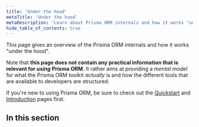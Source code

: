```yaml
---
title: 'Under the hood'
metaTitle: 'Under the hood'
metaDescription: 'Learn about Prisma ORM internals and how it works "under the hood". Prisma ORM tools are based on an engine-layer which manages the communication with the database.'
hide_table_of_contents: true
---
```


<!-- TopBlock -->

This page gives an overview of the Prisma ORM internals and how it works "under the hood".

Note that **this page does not contain any practical information that is relevant for _using_ Prisma ORM**. It rather aims at providing a _mental model_ for what the Prisma ORM toolkit _actually_ is and how the different tools that are available to developers are structured.

If you're new to using Prisma ORM, be sure to check out the [Quickstart](/getting-started/quickstart-sqlite) and [Introduction](/orm/overview/introduction/what-is-prisma) pages first.

## In this section

<!-- Subsections -->
